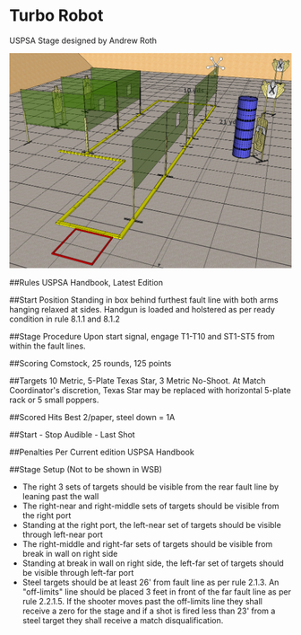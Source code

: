 # Turbo Robot
USPSA Stage designed by Andrew Roth

![](img/iso.PNG?raw=true)

##Rules
USPSA Handbook, Latest Edition

##Start Position
Standing in box behind furthest fault line with both arms hanging relaxed at sides. Handgun is loaded and holstered as per ready condition in rule 8.1.1 and 8.1.2

##Stage Procedure
Upon start signal, engage T1-T10 and ST1-ST5 from within the fault lines.

##Scoring
Comstock, 25 rounds, 125 points

##Targets
10 Metric, 5-Plate Texas Star, 3 Metric No-Shoot. At Match Coordinator's discretion, Texas Star may be replaced with horizontal 5-plate rack or 5 small poppers.

##Scored Hits
Best 2/paper, steel down = 1A

##Start - Stop
Audible - Last Shot

##Penalties
Per Current edition USPSA Handbook

##Stage Setup (Not to be shown in WSB)
* The right 3 sets of targets should be visible from the rear fault line by leaning past the wall
* The right-near and right-middle sets of targets should be visible from the right port
* Standing at the right port, the left-near set of targets should be visible through left-near port
* The right-middle and right-far sets of targets should be visible from break in wall on right side
* Standing at break in wall on right side, the left-far set of targets should be visible through left-far port
* Steel targets should be at least 26' from fault line as per rule 2.1.3. An "off-limits" line should be placed 3 feet in front of the far fault line as per rule 2.2.1.5. If the shooter moves past the off-limits line they shall receive a zero for the stage and if a shot is fired less than 23' from a steel target they shall receive a match disqualification.
